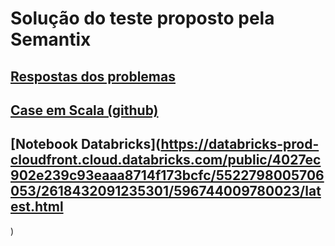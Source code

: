 # Solução do teste proposto pela Semantix

## [Respostas dos problemas](respostas.md)
## [Case em Scala (github)](teste.scala)
## [Notebook Databricks](https://databricks-prod-cloudfront.cloud.databricks.com/public/4027ec902e239c93eaaa8714f173bcfc/5522798005706053/2618432091235301/596744009780023/latest.html
)
